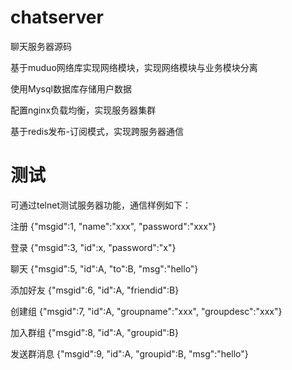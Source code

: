 # chatserver
聊天服务器源码

基于muduo网络库实现网络模块，实现网络模块与业务模块分离

使用Mysql数据库存储用户数据

配置nginx负载均衡，实现服务器集群

基于redis发布-订阅模式，实现跨服务器通信

# 测试
可通过telnet测试服务器功能，通信样例如下：

注册
{"msgid":1, "name":"xxx", "password":"xxx"}

登录
{"msgid":3, "id":x, "password":"x"}

聊天
{"msgid":5, "id":A, "to":B, "msg":"hello"}

添加好友
{"msgid":6, "id":A, "friendid":B}

创建组
{"msgid":7, "id":A, "groupname":"xxx", "groupdesc":"xxx"}

加入群组
{"msgid":8, "id":A, "groupid":B}

发送群消息
{"msgid":9, "id":A, "groupid":B, "msg":"hello"}
